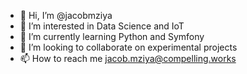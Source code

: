 - 👋 Hi, I’m @jacobmziya
- 👀 I’m interested in Data Science and IoT
- 🌱 I’m currently learning Python and Symfony
- 💞️ I’m looking to collaborate on experimental projects
- 📫 How to reach me jacob.mziya@compelling.works

<!---
jacobmziya/jacobmziya is a ✨ special ✨ repository because its `README.md` (this file) appears on your GitHub profile.
You can click the Preview link to take a look at your changes.
--->
